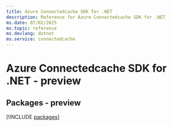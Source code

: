 ```yaml
---
title: Azure Connectedcache SDK for .NET
description: Reference for Azure Connectedcache SDK for .NET
ms.date: 07/02/2025
ms.topic: reference
ms.devlang: dotnet
ms.service: connectedcache
---
```

# Azure Connectedcache SDK for .NET - preview
## Packages - preview
[!INCLUDE [packages](connectedcache-index.md)]